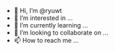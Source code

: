 - 👋 Hi, I’m @ryuwt
- 👀 I’m interested in ...
- 🌱 I’m currently learning ...
- 💞️ I’m looking to collaborate on ...
- 📫 How to reach me ...

<!---
ryuwt/ryuwt is a ✨ special ✨ repository because its `README.md` (this file) appears on your GitHub profile.
You can click the Preview link to take a look at your changes.
--->
